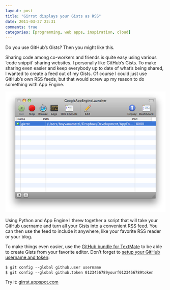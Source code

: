 ```yaml
---
layout: post
title: "Girrst displays your Gists as RSS"
date: 2011-03-27 22:31
comments: true
categories: [programming, web apps, inspiration, cloud]
---
```


Do you use GitHub’s Gists? Then you might like this.

Sharing code among co-workers and friends is quite easy using various ‘code snippit’ sharing websites. I personally like GitHub’s Gists. To make sharing even easier and keep everybody up to date of what’s being shared, I wanted to create a feed out of my Gists. Of course I could just use GitHub’s own RSS feeds, but that would screw up my reason to do something with App Engine.

<!-- more -->

![App Engine](/assets/blog/girrst/appengine.png)

Using Python and App Engine I threw together a script that will take your GitHub username and turn all your Gists into a convenient RSS feed. You can then use the feed to include it anywhere, like your favorite RSS reader or your blog.

To make things even easier, use the [GitHub bundle for TextMate](https://github.com/drnic/github-tmbundle) to be able to create Gists from your favorite editor. Don’t forget to [setup your GitHub username and token](http://help.github.com/git-email-settings/):

    $ git config --global github.user username
    $ git config --global github.token 0123456789yourf0123456789token

Try it: [girrst.appspot.com](http://girrst.appspot.com)
